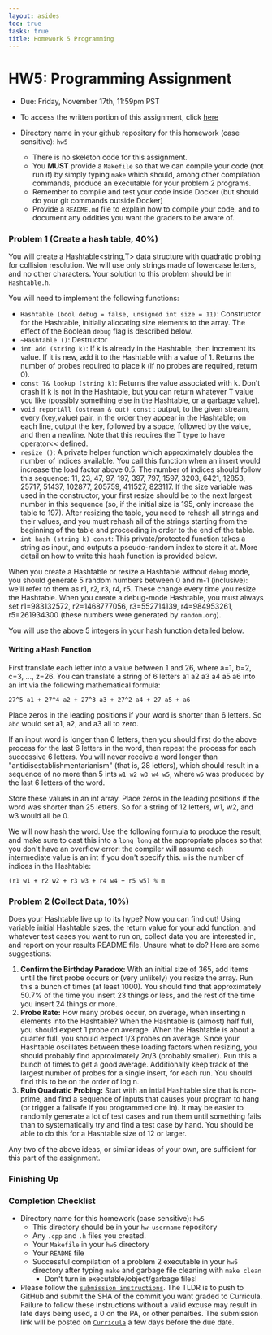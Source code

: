 ```yaml
---
layout: asides
toc: true
tasks: true
title: Homework 5 Programming
---
```


# HW5: Programming Assignment

+ Due: Friday, November 17th, 11:59pm PST

+ To access the written portion of this assignment, click [here](..)

+ Directory name in your github repository for this homework (case sensitive): `hw5`

  - There is no skeleton code for this assignment.
  - You **MUST** provide a `Makefile` so that we can compile your code (not run it) by simply typing `make` which should, among other compilation commands, produce an executable for your problem 2 programs.
  - Remember to compile and test your code inside Docker (but should do your git commands outside Docker)
  - Provide a `README.md` file to explain how to compile your code, and to document any oddities you want the graders to be aware of.
  

### Problem 1 (Create a hash table, 40%)

You will create a Hashtable<string,T> data structure with quadratic probing for collision resolution. We will use only strings made of lowercase letters, and no other characters. Your solution to this problem should be in `Hashtable.h`. 

You will need to implement the following functions:

+ `Hashtable (bool debug = false, unsigned int size = 11)`: Constructor for the Hashtable, initially allocating size elements to the array.  The effect of the Boolean `debug` flag is described below.
+ `~Hashtable ()`: Destructor
+ `int add (string k)`: If k is already in the Hashtable, then increment its value.  If it is new, add it to the Hashtable with a value of 1.  Returns the number of probes required to place k (if no probes are required, return 0).
+ `const T& lookup (string k)`: Returns the value associated with k.  Don't crash if k is not in the Hashtable, but you can return whatever T value you like (possibly something else in the Hashtable, or a garbage value).
+ `void reportAll (ostream & out) const` : output, to the given stream, every (key,value) pair, in the order they appear in the Hashtable;  on each line, output the key, followed by a space, followed by the value, and then a newline.  Note that this requires the T type to have operator<< defined.
+ `resize ()`:  A private helper function which approximately doubles the number of indices available.  You call this function when an insert would increase the load factor above 0.5.  The number of indices should follow this sequence: 11, 23, 47, 97, 197, 397, 797, 1597, 3203, 6421, 12853, 25717, 51437, 102877, 205759, 411527, 823117. If the size variable was used in the constructor, your first resize should be to the next largest number in this sequence (so, if the initial size is 195, only increase the table to 197).  After resizing the table, you need to rehash all strings and their values, and you must rehash all of the strings starting from the beginning of the table and proceeding in order to the end of the table.
+ `int hash (string k) const`:  This private/protected function takes a string as input, and outputs a pseudo-random index to store it at. More detail on how to write this hash function is provided below.

When you create a Hashtable or resize a Hashtable without `debug` mode, you should generate 5 random numbers between 0 and m-1 (inclusive): we'll refer to them as r1, r2, r3, r4, r5.  These change every time you resize the Hashtable.  When you create a debug-mode Hashtable, you must always set r1=983132572, r2=1468777056, r3=552714139, r4=984953261, r5=261934300 (these numbers were generated by `random.org`).

You will use the above 5 integers in your hash function detailed below.

#### Writing a Hash Function

First translate each letter into a value between 1 and 26, where a=1, b=2, c=3, ..., z=26.
You can translate a string of 6 letters a1 a2 a3 a4 a5 a6 into an int via the following mathematical formula:

`27^5 a1 + 27^4 a2 + 27^3 a3 + 27^2 a4 + 27 a5 + a6`

Place zeros in the leading positions if your word is shorter than 6 letters.  So `abc` would set a1, a2, and a3 all to zero.

If an input word is longer than 6 letters, then you should first do the above process for the last 6 letters in the word, then repeat the process for each successive 6 letters.  You will never receive a word longer than "antidisestablishmentarianism" (that is, 28 letters), which should result in a sequence of no more than 5 ints `w1 w2 w3 w4 w5`, where `w5` was produced by the last 6 letters of the word.

Store these values in an int array. Place zeros in the leading positions if the word was shorter than 25 letters.  So for a string of 12 letters, w1, w2, and w3 would all be 0.

We will now hash the word. Use the following formula to produce the result, and make sure to cast this into a `long long` at the appropriate places so that you don't have an overflow error: the compiler will assume each intermediate value is an int if you don't specify this.  `m` is the number of indices in the Hashtable:

`(r1 w1 + r2 w2 + r3 w3 + r4 w4 + r5 w5) % m`

### Problem 2 (Collect Data, 10%)

Does your Hashtable live up to its hype?  Now you can find out!  Using variable initial Hashtable sizes, the return value for your add function, and whatever test cases you want to run on, collect data you are interested in, and report on your results README file.  Unsure what to do?  Here are some suggestions:

1. **Confirm the Birthday Paradox:**  With an initial size of 365, add items until the first probe occurs or (very unlikely) you resize the array.  Run this a bunch of times (at least 1000).  You should find that approximately 50.7% of the time you insert 23 things or less, and the rest of the time you insert 24 things or more.
2. **Probe Rate:** How many probes occur, on average, when inserting n elements into the Hashtable?  When the Hashtable is (almost) half full, you should expect 1 probe on average.  When the Hashtable is about a quarter full, you should expect 1/3 probes on average.  Since your Hashtable oscillates between these loading factors when resizing, you should probably find approximately 2n/3 (probably smaller).  Run this a bunch of times to get a good average.  Additionally keep track of the largest number of probes for a single insert, for each run.  You should find this to be on the order of log n.
3. **Ruin Quadratic Probing:** Start with an intial Hashtable size that is non-prime, and find a sequence of inputs that causes your program to hang (or trigger a failsafe if you programmed one in).  It may be easier to randomly generate a lot of test cases and run them until something fails than to systematically try and find a test case by hand.  You should be able to do this for a Hashtable size of 12 or larger.

Any two of the above ideas, or similar ideas of your own, are sufficient for this part of the assignment.

### Finishing Up

### Completion Checklist

+ Directory name for this homework (case sensitive): `hw5`
  - This directory should be in your `hw-username` repository
  - Any `.cpp` and `.h` files you created.
  - Your `Makefile` in your `hw5` directory
  - Your `README` file
  - Successful compilation of a problem 2 executable in your `hw5` directory after typing `make` and garbage file cleaning with `make clean`
    - Don't turn in executable/object/garbage files!
+ Please follow the [`submission instructions`](https://bytes.usc.edu/cs104/homework/submission-instructions/). The TLDR is to push to GitHub and submit the SHA of the commit you want graded to Curricula. Failure to follow these instructions without a valid excuse may result in late days being used, a 0 on the PA, or other penalties. The submission link will be posted on [`Curricula`](https://bytes.usc.edu/cs104/submit/course/usc-csci104-fall2023) a few days before the due date.
